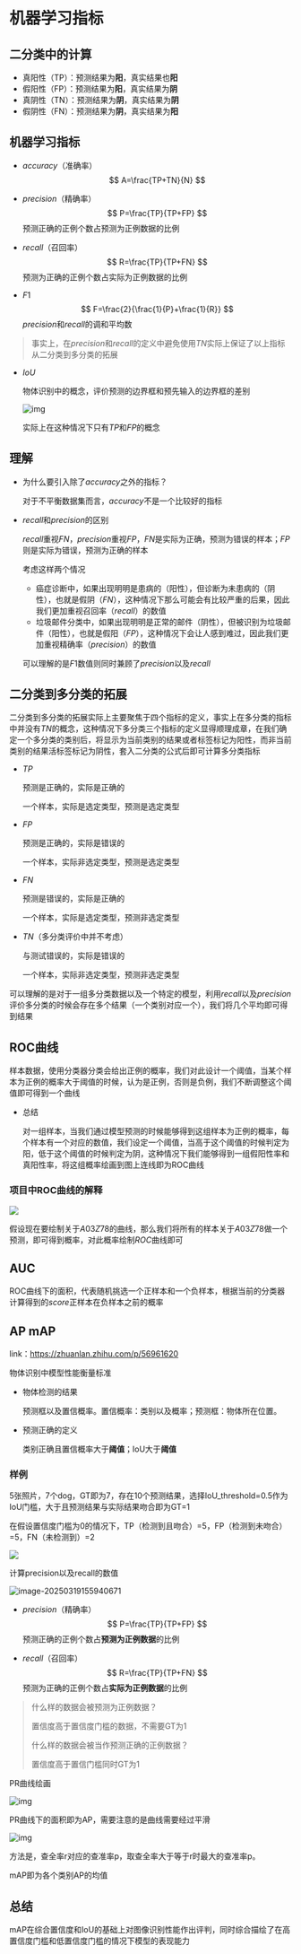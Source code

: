 # 机器学习指标

## 二分类中的计算

- 真阳性（TP）：预测结果为**阳**，真实结果也**阳**
- 假阳性（FP）：预测结果为**阳**，真实结果为**阴**
- 真阴性（TN）：预测结果为**阴**，真实结果为**阴**
- 假阴性（FN）：预测结果为**阴**，真实结果为**阳**

## 机器学习指标

- $accuracy$（准确率）
  $$
  A=\frac{TP+TN}{N}
  $$

- $precision$（精确率）
  $$
  P=\frac{TP}{TP+FP}
  $$
  预测正确的正例个数占预测为正例数据的比例

- $recall$（召回率）
  $$
  R=\frac{TP}{TP+FN}
  $$
  预测为正确的正例个数占实际为正例数据的比例

- $F1$
  $$
  F=\frac{2}{\frac{1}{P}+\frac{1}{R}}
  $$
  $precision$和$recall$的调和平均数

> 事实上，在$precision$和$recall$的定义中避免使用$TN$实际上保证了以上指标从二分类到多分类的拓展

- $IoU$

  物体识别中的概念，评价预测的边界框和预先输入的边界框的差别

  ![img](https://miro.medium.com/v2/resize:fit:587/1*p9GHqbbPhX6UBucJJ9OudA.png)

  实际上在这种情况下只有$TP$和$FP$的概念

  

## 理解

- 为什么要引入除了$accuracy$之外的指标？

  对于不平衡数据集而言，$accuracy$不是一个比较好的指标

- $recall$和$precision$的区别

  $recall$重视$FN$，$precision$重视$FP$，$FN$是实际为正确，预测为错误的样本；$FP$则是实际为错误，预测为正确的样本

  考虑这样两个情况

  - 癌症诊断中，如果出现明明是患病的（阳性），但诊断为未患病的（阴性），也就是假阴（$FN$），这种情况下那么可能会有比较严重的后果，因此我们更加重视召回率（$recall$）的数值
  - 垃圾邮件分类中，如果出现明明是正常的邮件（阴性），但被识别为垃圾邮件（阳性），也就是假阳（$FP$），这种情况下会让人感到难过，因此我们更加重视精确率（$precision$）的数值

  可以理解的是$F1$数值则同时兼顾了$precision$以及$recall$

## 二分类到多分类的拓展

二分类到多分类的拓展实际上主要聚焦于四个指标的定义，事实上在多分类的指标中并没有$TN$的概念，这种情况下多分类三个指标的定义显得顺理成章，在我们确定一个多分类的类别后，将显示为当前类别的结果或者标签标记为阳性，而非当前类别的结果活标签标记为阴性，套入二分类的公式后即可计算多分类指标

- $TP$

  预测是正确的，实际是正确的

  一个样本，实际是选定类型，预测是选定类型

- $FP$

  预测是正确的，实际是错误的

  一个样本，实际非选定类型，预测是选定类型

- $FN$

  预测是错误的，实际是正确的

  一个样本，实际是选定类型，预测非选定类型

- $TN$（多分类评价中并不考虑）

  与测试错误的，实际是错误的

  一个样本，实际非选定类型，预测非选定类型

可以理解的是对于一组多分类数据以及一个特定的模型，利用$recall$以及$precision$评价多分类的时候会存在多个结果（一个类别对应一个），我们将几个平均即可得到结果

## ROC曲线

样本数据，使用分类器分类会给出正例的概率，我们对此设计一个阈值，当某个样本为正例的概率大于阈值的时候，认为是正例，否则是负例，我们不断调整这个阈值即可得到一个曲线

- 总结

  对一组样本，当我们通过模型预测的时候能够得到这组样本为正例的概率，每个样本有一个对应的数值，我们设定一个阈值，当高于这个阈值的时候判定为阳，低于这个阈值的时候判定为阴，这种情况下我们能够得到一组假阳性率和真阳性率，将这组概率绘画到图上连线即为ROC曲线

### 项目中ROC曲线的解释

![](./pic/1.png)

假设现在要绘制关于$A03Z78$的曲线，那么我们将所有的样本关于$A03Z78$做一个预测，即可得到概率，对此概率绘制$ROC$曲线即可

## AUC

ROC曲线下的面积，代表随机挑选一个正样本和一个负样本，根据当前的分类器计算得到的$score$正样本在负样本之前的概率

## AP mAP

link：https://zhuanlan.zhihu.com/p/56961620

物体识别中模型性能衡量标准

- 物体检测的结果

  预测框以及置信概率。置信概率：类别以及概率；预测框：物体所在位置。

- 预测正确的定义

  类别正确且置信概率大于**阈值**；IoU大于**阈值**

### 样例

5张照片，7个dog，GT即为7，存在10个预测结果，选择IoU_threshold=0.5作为IoU门槛，大于且预测结果与实际结果吻合即为GT=1

在假设置信度门槛为0的情况下，TP（检测到且吻合）=5，FP（检测到未吻合）=5，FN（未检测到）=2

![](./pic/2.png)

计算precision以及recall的数值

![image-20250319155940671](./pic/3.png)

- $precision$（精确率）
  $$
  P=\frac{TP}{TP+FP}
  $$
  预测正确的正例个数占**预测为正例数据**的比例

- $recall$（召回率）
  $$
  R=\frac{TP}{TP+FN}
  $$
  预测为正确的正例个数占**实际为正例数据**的比例

> 什么样的数据会被预测为正例数据？
>
> 置信度高于置信度门槛的数据，不需要GT为1
>
> 什么样的数据会被当作预测正确的正例数据？
>
> 置信度高于置信门槛同时GT为1

PR曲线绘画

![img](https://pic2.zhimg.com/v2-0a899369aeab8824dc3dd3e4fe572cd3_1440w.jpg)

PR曲线下的面积即为AP，需要注意的是曲线需要经过平滑

![img](https://pic3.zhimg.com/v2-666e46a022e32981aeb07b85958803cc_1440w.jpg)

方法是，查全率r对应的查准率p，取查全率大于等于r时最大的查准率p。

mAP即为各个类别AP的均值

## 总结

mAP在综合置信度和IoU的基础上对图像识别性能作出评判，同时综合描绘了在高置信度门槛和低置信度门槛的情况下模型的表现能力
